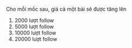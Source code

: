 Cho mỗi mốc sau, giá cả một bài sẽ được tăng lên

1. 2000 lượt follow
2. 5000 lượt follow
3. 10000 lượt follow
4. 20000 lượt follow